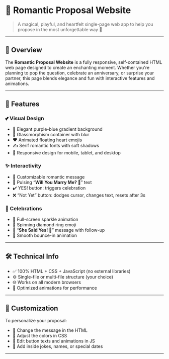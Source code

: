 # 💍 Romantic Proposal Website

> A magical, playful, and heartfelt single-page web app to help you propose in the most unforgettable way 💖

---

## 🌟 Overview

The **Romantic Proposal Website** is a fully responsive, self-contained HTML web page designed to create an enchanting moment. Whether you're planning to pop the question, celebrate an anniversary, or surprise your partner, this page blends elegance and fun with interactive features and animations.

---

## 🎨 Features

### 💕 Visual Design
- 🌈 Elegant purple-blue gradient background  
- 💎 Glassmorphism container with blur
- ❤️ Animated floating heart emojis
- ✍️ Serif romantic fonts with soft shadows
- 📱 Responsive design for mobile, tablet, and desktop

### ✨ Interactivity
- 💬 Customizable romantic message
- 💍 Pulsing “**Will You Marry Me? 💍**” text
- ✔️ YES! button: triggers celebration
- ❌ “Not Yet” button: dodges cursor, changes text, resets after 3s

### 🎉 Celebrations
- 🎇 Full-screen sparkle animation
- 💍 Spinning diamond ring emoji
- 🎊 “**She Said Yes! 🎉**” message with follow-up
- 🪩 Smooth bounce-in animation

---

## 🛠 Technical Info

- ✅ 100% HTML + CSS + JavaScript (no external libraries)
- ⚙️ Single-file or multi-file structure (your choice)
- 🌐 Works on all modern browsers
- 🚀 Optimized animations for performance

---

## 🧩 Customization

To personalize your proposal:

- 💬 Change the message in the HTML
- 🎨 Adjust the colors in CSS
- 📝 Edit button texts and animations in JS
- 🤣 Add inside jokes, names, or special dates

---
<!-- now try this leave the review -->

